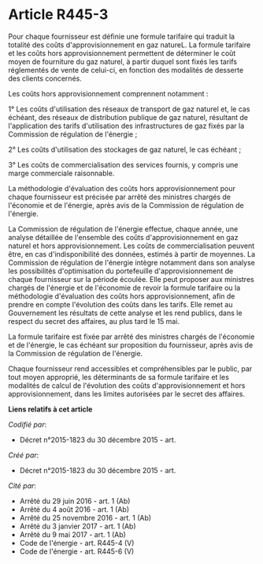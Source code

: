 # Article R445-3

Pour chaque fournisseur est définie une formule tarifaire qui traduit la totalité des coûts d'approvisionnement en gaz
natureL. La formule tarifaire et les coûts hors approvisionnement permettent de déterminer le coût moyen de fourniture du gaz
naturel, à partir duquel sont fixés les tarifs réglementés de vente de celui-ci, en fonction des modalités de desserte des
clients concernés.

Les coûts hors approvisionnement comprennent notamment :

1° Les coûts d'utilisation des réseaux de transport de gaz naturel et, le cas échéant, des réseaux de distribution publique
de gaz naturel, résultant de l'application des tarifs d'utilisation des infrastructures de gaz fixés par la Commission de
régulation de l'énergie ;

2° Les coûts d'utilisation des stockages de gaz naturel, le cas échéant ;

3° Les coûts de commercialisation des services fournis, y compris une marge commerciale raisonnable.

La méthodologie d'évaluation des coûts hors approvisionnement pour chaque fournisseur est précisée par arrêté des ministres
chargés de l'économie et de l'énergie, après avis de la Commission de régulation de l'énergie.

La Commission de régulation de l'énergie effectue, chaque année, une analyse détaillée de l'ensemble des coûts
d'approvisionnement en gaz naturel et hors approvisionnement. Les coûts de commercialisation peuvent être, en cas
d'indisponibilité des données, estimés à partir de moyennes. La Commission de régulation de l'énergie intègre notamment dans
son analyse les possibilités d'optimisation du portefeuille d'approvisionnement de chaque fournisseur sur la période écoulée.
Elle peut proposer aux ministres chargés de l'énergie et de l'économie de revoir la formule tarifaire ou la méthodologie
d'évaluation des coûts hors approvisionnement, afin de prendre en compte l'évolution des coûts dans les tarifs. Elle remet au
Gouvernement les résultats de cette analyse et les rend publics, dans le respect du secret des affaires, au plus tard le 15
mai.

La formule tarifaire est fixée par arrêté des ministres chargés de l'économie et de l'énergie, le cas échéant sur proposition
du fournisseur, après avis de la Commission de régulation de l'énergie.

Chaque fournisseur rend accessibles et compréhensibles par le public, par tout moyen approprié, les déterminants de sa
formule tarifaire et les modalités de calcul de l'évolution des coûts d'approvisionnement et hors approvisionnement, dans les
limites autorisées par le secret des affaires.

**Liens relatifs à cet article**

_Codifié par_:

  - Décret n°2015-1823 du 30 décembre 2015 - art.

_Créé par_:

  - Décret n°2015-1823 du 30 décembre 2015 - art.

_Cité par_:

  - Arrêté du 29 juin 2016 - art. 1 (Ab)
  - Arrêté du 4 août 2016 - art. 1 (Ab)
  - Arrêté du 25 novembre 2016 - art. 1 (Ab)
  - Arrêté du 3 janvier 2017 - art. 1 (Ab)
  - Arrêté du 9 mai 2017 - art. 1 (Ab)
  - Code de l'énergie - art. R445-4 (V)
  - Code de l'énergie - art. R445-6 (V)
